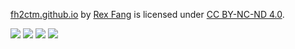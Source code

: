 [fh2ctm.github.io](https://github.com/fh2ctm/fh2ctm.github.io) by [Rex Fang](https://github.com/fh2ctm) is licensed under [CC BY-NC-ND 4.0](https://creativecommons.org/licenses/by-nc-nd/4.0/?ref=chooser-v1). 

![](https://mirrors.creativecommons.org/presskit/icons/cc.svg?ref=chooser-v1) ![](https://mirrors.creativecommons.org/presskit/icons/by.svg?ref=chooser-v1) ![](https://mirrors.creativecommons.org/presskit/icons/nc.svg?ref=chooser-v1) ![](https://mirrors.creativecommons.org/presskit/icons/nd.svg?ref=chooser-v1)
